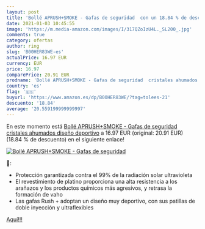 ```yaml
---
layout: post
title: 'Bollé APRUSH+SMOKE - Gafas de seguridad  con un 18.84 % de descuento'
date: 2021-01-03 10:45:55
image: 'https://m.media-amazon.com/images/I/317QZoIzU4L._SL200_.jpg'
comments: true
category: ofertas
author: ring
slug: 'B00HER83WE-es'
actualPrice: 16.97 EUR
currency: EUR
price: 16.97
comparePrice: 20.91 EUR
prodname: 'Bollé APRUSH+SMOKE - Gafas de seguridad  cristales ahumados   diseño deportivo'
country: 'es'
flag: '🇪🇸'
buyurl: 'https://www.amazon.es/dp/B00HER83WE/?tag=tolees-21'
descuento: '18.84'
average: '20.559199999999997'
---
```


En este momento está [Bollé APRUSH+SMOKE - Gafas de seguridad  cristales ahumados   diseño deportivo](https://www.amazon.es/dp/B00HER83WE/?tag=tolees-21) a 16.97 EUR (original: 20.91 EUR) (18.84 %  de descuento) en el siguiente enlace!

[![Bollé APRUSH+SMOKE - Gafas de seguridad ](https://m.media-amazon.com/images/I/317QZoIzU4L._SL200_.jpg)](https://www.amazon.es/dp/B00HER83WE/?tag=tolees-21)

🔎:

- Protección garantizada contra el 99% de la radiación solar ultravioleta
- El revestimiento de platino proporciona una alta resistencia a los arañazos y los productos químicos más agresivos, y retrasa la formación de vaho
- Las gafas Rush + adoptan un diseño muy deportivo, con sus patillas de doble inyección y ultraflexibles

[Aquí!!!](https://www.amazon.es/dp/B00HER83WE/?tag=tolees-21)
